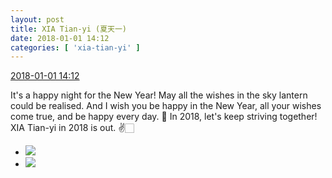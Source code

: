```yaml
---
layout: post
title: XIA Tian-yi (夏天一)
date: 2018-01-01 14:12
categories: [ 'xia-tian-yi' ]
---
```


<div class="weibo-info">
  <a href="https://weibo.com/6286030291/FCliwBWFy">2018-01-01 14:12</a>
</div>

It's a happy night for the New Year! May all the wishes in the sky lantern could be realised. And I wish you be happy in the New Year, all your wishes come true, and be happy every day. :tada: In 2018, let's keep striving together! XIA Tian-yi in 2018 is out. :v:🏻

<!-- more -->

<ul class="weibo-pic-list-1">
  <li class="weibo-pic">
    <a href="https://wx1.sinaimg.cn/mw690/006RpxDlly1fn12bonakgj31291n4b2b.jpg"><img src="http://wx1.sinaimg.cn/thumb150/006RpxDlly1fn12bonakgj31291n4b2b.jpg" /></a>
  </li>
  <li class="weibo-pic">
    <a href="https://wx4.sinaimg.cn/mw690/006RpxDlly1fn12bp8rgpj31hc0u045w.jpg"><img src="http://wx4.sinaimg.cn/thumb150/006RpxDlly1fn12bp8rgpj31hc0u045w.jpg" /></a>
  </li>
</ul>
